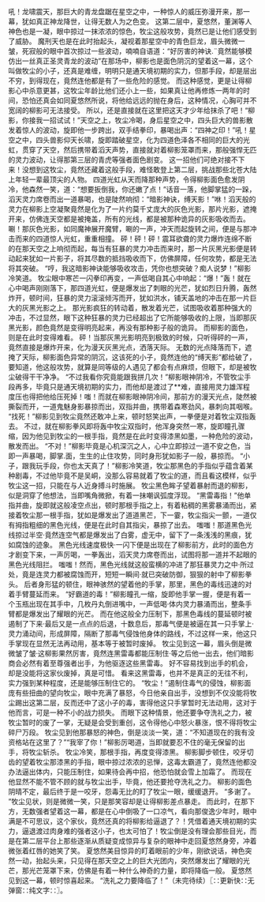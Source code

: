 吼！龙啸震天，那巨大的青龙盘踞在星空之中，一种惊人的威压弥漫开来，那一幕，犹如真正神龙降世，让得无数人为之色变。
这第二层中，夏悠然，董渊等人神色也是一凝，眼中掠过一抹浓浓的惊色，牧尘这般攻势，竟然已是让他们感受到了威胁。
魔刑天也是在此时抬起头，凝视着那星空中的青色巨龙，眉头微微一皱，死寂般的眼中首次掠过一些波动，喃喃自语道：“好厉害的神诀.¨竟然能够模仿出一丝真正圣灵青龙的波动”在那场中，柳影也是面色阴沉的望着这一幕，这个叫做牧尘的小子，还真是难缠，明明只是通天境初期的实力，但那手段，却是层出不穷，到得现在，竟然连他都是有了一些危险的感觉。
而这种感觉，更是让得柳影心中杀意更甚，这牧尘年龄比他们还小上一些，如果真让他再修炼一两年的时间，恐怕还真会如同夏悠然所说，将他给远远的抛在身后，这种情况，心胸可并不宽阔的柳影可无法接受。
所以，还是直接就在这里把这天才少年给抹杀了吧！“柳影，你接我一招试试！”天空之上，牧尘冷喝，身后星空之中，四头巨大的兽影散发着惊人的波动，旋即他一步跨出，双手结拳印，暴喝出声：“四神之印！”吼！星空之中，四头兽影仰天长啸，旋即踏破星空，化为四道色泽各不相同的巨大的光虹，贯穿了天空，然后携带着滔天声势，直接就对着柳影笼罩而来，那般强悍无匹的灵力波动，让得那第三层的青虎等强者面色剧变。
这一招他们可绝对接不下来！没想到这牧尘，竟然还藏着这般手段，难怪敢登上第二层，挑战那些北苍大陆上年轻一辈最顶尖的人物。
四道光虹从天而降那种声势，令得柳影面色愈发阴冷，他森然一笑，道：“想要扳倒我，你还嫩了点！”话音一落，他脚掌猛的一跺，滔天灵力席卷而出一道暴喝，也是陡然响彻：“暗影神诀，缚天影！”咻！滔天般的灵力在柳影上空凝聚竟然是化为了一片约莫千丈庞大的灰色光影，那片光影，遮掩开来，仿佛连天空都是被掩盖，所有的光线，都是被那种诡异的灰影吸收而去。
唰！那灰色光影，如同魔神展开魔臂，唰的一声，冲天而起旋转之间，便是与那冲击而来的四道惊人光虹，重重相撞。
砰！砰！砰！震耳欲聋的灵力爆炸连绵不断的在那天空之上响彻而起，每当有狂暴的灵力冲击而来时，那一片灰黑光影便是转动起来犹如一片影子，将其尽数的抵挡吸收而下，仿佛屏障，任何攻势，都是无法将其突破。
“哼，我这暗影神诀能够吸收攻击，凭你也想突破？痴人说梦！”柳影冷笑道。
牧尘眼中寒芒一闪拳印再变，一声低喝自其心中响起：“爆！”轰！就在心中喝声刚刚落下，那四道光虹，便是爆发出了刺眼的光芒，犹如烈日升腾，轰然炸开，顿时间，狂暴的灵力滚滚倾泻而开，犹如洪水，铺天盖地的冲击在那一片巨大的灰黑光影之上。
那光影疯狂的转动着，散发着光芒，试图吸收着那种强大的冲击，不过显然，眼下这种狂暴的灵力已经超出了它所能够吸收的上限，当即那灰黑光影，颜色竟然是变得明亮起来，再没有那种影子般的诡异。
而柳影的面色，则是在此时变得难看。
砰！当那灰黑光影明亮到极致的时候，只听得砰的一声，竟然直接是爆炸开来，化为漫天灰黑光点，洒落天际。
无数的光点降落而下，遮掩了天际，柳影面色异常的阴沉，这该死的小子，竟然连他的“缚天影”都给破了，要知道，他这般攻势，就算是同等级的人遇见了都会有点麻烦，但眼下，却是被牧尘破得干干净净。
“不过我看你究竟能跟我拼几次！”柳影眼神阴冷，不管牧尘手段再多，毕竟只是通天境初期的实力，而他却是渡过了**难，直接用灵力雄浑程度压也得把他给压死掉！嗤！而就在柳影眼神阴冷间，那前方的漫天光点，陡然被撕裂而开，一道鬼魅身影暴掠而出，双指并曲，携带着森寒劲风，暴刺向其咽喉。
“找死！”柳影见到牧尘竟然还敢冲上来，顿时怒笑出声，一拳便是对着牧尘双指轰去。
不过，就在柳影拳风即将轰中牧尘双指时，他浑身突然一寒，旋即瞳孔骤缩，因为他见到牧尘的一根手指，竟然是在此时变得漆黑如墨，一种危险的波动，散发而出。
“不对！”柳影毕竟是心机深沉之人，心中立即掠过一道不安之色，当即一声暴喝，脚掌.面，生生的止住攻势，同时身形犹如影子一般，暴掠而。
“小子，跟我玩手段，你也太天真了！”柳影冷笑道，牧尘那黑色的手指似乎蕴含着某种剧毒，不过他毕竟不是吴峒，没那么容易就着了牧尘的道，而且看这模样，似乎牧尘这一招，只能在与人近身搏斗时施展。
牧尘黑色眸子望着暴射而退的柳影，似是洞穿了他想法，当即嘴角微掀，有着一抹嘲讽弧度浮现。
“黑雷毒指！”他单指并曲，旋即就这般凌空点出，顿时那根手指之上，有着粘稠的黑雾暴涌而出，紧接着牧尘那一根手指，犹如是爆发出了道道黑芒，下一霎，牧尘指尖一颤，一道仅有拇指粗细的黑色光线，便是在此时自其指尖，暴掠了出去。
嗤嗤！那道黑色光线掠过半空·竟然连空气都是爆发出了白雾，虚无中，留下了一条浅浅的黑痕，犹如腐蚀的迹象。
黑色光线速度极快·一闪下便是出现在了柳影前方，此时的面色方才剧变下来，一声厉喝，一拳轰出，滔天灵力席卷而出，试图将那一道并不起眼的黑色光线阻拦。
嗤嗤！然而，黑色光线就这般蛮横的冲进了那狂暴灵力之中·所过处，竟是连灵力都被腐蚀而开，短短一瞬间·就已突破防御，狠狠的射中了柳影拳头。
后者身形猛的顿住，眼神骇然的望着他的手掌，那里，黑色的毒线迅速的对着手臂蔓延而来。
“好霸道的毒！”柳影瞳孔一缩，旋即他手掌一握，便是有着一个玉瓶出现在其手中，几枚丹丸倒进嘴中，一声低喝·体内灵力暴涌而出，整条手臂都是爆发出了耀眼的光芒。
而在他这般全力压制下，那黑色毒线的蔓延顿时被遏制了下来·最后又是一点点的后退，十数息后，那毒气便是被逼在其一只手掌上·灵力涌动间，形成屏障，隔断了那毒气侵蚀他身体的路线，不过这样一来，他这只手掌现在显然无法再动用，基本等于被暂时废掉。
牧尘见到这一幕，眉头倒是微微皱了皱·这柳影果然厉害，竟然连黑雷毒都能压制住·等之后他一出去，他们暗影商会必然有着至尊强者出手，为他驱逐这些黑雷毒。
好不容易找到出手的机会，却是没能将这家伙废掉，真是可惜。
看来这黑雷毒，也并不是真正的无往不利，实力强到某种程度，还是能够压制住它的。
“牧尘！”遏制住毒气的侵蚀，柳影面庞有些扭曲的望向牧尘，眼中充满了暴怒，今日他亲自出手，没想到不仅没能将牧尘踢出这第二层，反而还中了这小子的毒，害得他这只手掌暂时无法动用，这对于他而言，可是一种不小的战力损失。
而眼下这种情景，他还要争夺洗礼之力，被牧尘暂时的废了一掌，无疑是会受到重创，这令得他心中怒火暴涨，恨不得将牧尘碎尸万段。
牧尘见到他那暴怒的神色，倒是淡淡一笑，道：“不知道现在的我有没资格站在这里了？”“我宰了你！”柳影厉喝道，当即就要忍不住的毫无保留的出手，将牧尘斩杀。
牧尘冷笑，那根手指，再度变得漆黑。
柳影脚步顿住，咬牙切齿的望着牧尘那漆黑的手指，眼中掠过浓浓的忌惮，这毒太霸道了，竟然连他都没办法逼出体内，只能压制住，如果待会再中招，他恐怕就会雪上加霜了。
而现在他显然不能不管不顾的就与牧尘出手，毕竟，他还要抢夺洗礼之力。
柳影的面色阴晴不定，最后终于是一咬牙，怨毒无比的盯了牧尘一眼，缓缓退开。
“多谢了。
”牧尘见状，则是微微一笑，只是那笑容却是让得柳影差点暴走。
而此时，在那下方，无数强者望着这一幕，都是在心中倒吸了一口凉气，看向那俊逸少年时，眼中满是不可思议，这个家伙，竟然还真的将柳影给逼退了？！凭借着通天境初期的实力，逼退渡过肉身难的强者这小子，也太可怕了！牧尘倒是没有理会那些目光，而是在第二层平台上那些逐渐从质疑变成惊异与复杂的眼神中走回夏悠然身旁，冲着微张着红唇的她笑了笑。
夏悠然美目惊异的盯着眼前的少年，刚欲说话，神色突然一动，抬起头来，只见得在那天空之上的巨大光团内，突然爆发出了耀眼的光芒，那光芒笼罩下来，仿佛是有着一种什么神奇的力量，即将降临一般。
夏悠然见到这一幕，顿时惊喜起来。
“洗礼之力要降临了！”（未完待续）〖∷更新快∷无弹窗∷纯文字∷〗。
